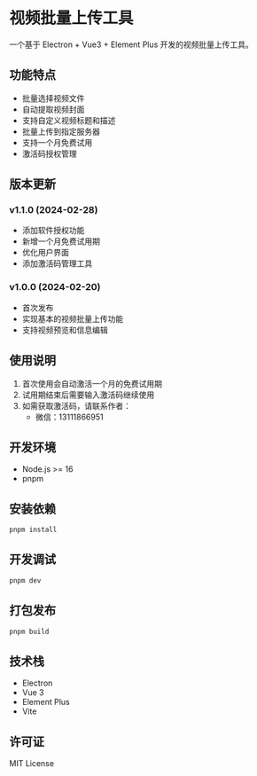 # 视频批量上传工具

一个基于 Electron + Vue3 + Element Plus 开发的视频批量上传工具。

## 功能特点

- 批量选择视频文件
- 自动提取视频封面
- 支持自定义视频标题和描述
- 批量上传到指定服务器
- 支持一个月免费试用
- 激活码授权管理

## 版本更新

### v1.1.0 (2024-02-28)
- 添加软件授权功能
- 新增一个月免费试用期
- 优化用户界面
- 添加激活码管理工具

### v1.0.0 (2024-02-20)
- 首次发布
- 实现基本的视频批量上传功能
- 支持视频预览和信息编辑

## 使用说明

1. 首次使用会自动激活一个月的免费试用期
2. 试用期结束后需要输入激活码继续使用
3. 如需获取激活码，请联系作者：
   - 微信：13111866951

## 开发环境

- Node.js >= 16
- pnpm

## 安装依赖

```bash
pnpm install
```

## 开发调试

```bash
pnpm dev
```

## 打包发布

```bash
pnpm build
```

## 技术栈

- Electron
- Vue 3
- Element Plus
- Vite

## 许可证

MIT License
